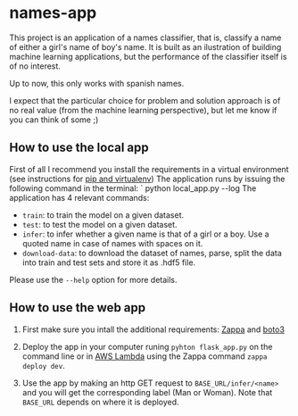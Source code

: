 # names-app

This project is an application of a names classifier, that is, classify a name of either a girl's name of boy's name. It is built as an ilustration of building machine learning applications, but the performance of the classifier itself is of no interest.

Up to now, this only works with spanish names.

I expect that the particular choice for problem and solution approach is of no real value (from the machine learning perspective), but let me know if you can think of some ;)

## How to use the local app

First of all I recommend you install the requirements in a virtual environment (see instructions for [pip and virtualenv](https://packaging.python.org/guides/installing-using-pip-and-virtualenv/))
The application runs by issuing the following command in the terminal:
` python local_app.py --log <log-level> <command-name> <command-options>
The application has 4 relevant commands:

* `train`: to train the model on a given dataset.
* `test`: to test the model on a given dataset.
* `infer`: to infer whether a given name is that of a girl or a boy. Use a quoted name in case of names with spaces on it.
* `download-data`: to download the dataset of names, parse, split the data into train and test sets and store it as .hdf5 file.

Please use the `--help` option for more details.

## How to use the web app

1) First make sure you intall the additional requirements: [Zappa](https://github.com/Miserlou/Zappa) and [boto3](https://boto3.readthedocs.io/en/latest/)

2) Deploy the app in your computer runing `pyhton flask_app.py` on the command line or in [AWS Lambda](https://aws.amazon.com/lambda/) using the Zappa command `zappa deploy dev`.

3) Use the app by making an http GET request to `BASE_URL/infer/<name>` and you will get the corresponding label (Man or Woman). Note that `BASE_URL` depends on where it is deployed.
